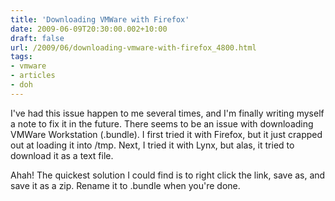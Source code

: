 ```yaml
---
title: 'Downloading VMWare with Firefox'
date: 2009-06-09T20:30:00.002+10:00
draft: false
url: /2009/06/downloading-vmware-with-firefox_4800.html
tags: 
- vmware
- articles
- doh
---
```


I've had this issue happen to me several times, and I'm finally writing myself a note to fix it in the future. There seems to be an issue with downloading VMWare Workstation (.bundle). I first tried it with Firefox, but it just crapped out at loading it into /tmp. Next, I tried it with Lynx, but alas, it tried to download it as a text file.

Ahah! The quickest solution I could find is to right click the link, save as, and save it as a zip. Rename it to .bundle when you're done.